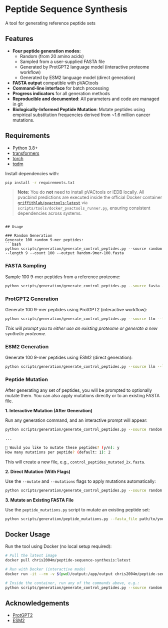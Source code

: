 # Peptide Sequence Synthesis

A tool for generating reference peptide sets

## Features

- **Four peptide generation modes:**
  - Random (from 20 amino acids)
  - Sampled from a user-supplied FASTA file
  - Generated by ProtGPT2 language model (interactive proteome workflow)
  - Generated by ESM2 language model (direct generation)
- **FASTA output** compatible with pVACtools
- **Command-line interface** for batch processing
- **Progress indicators** for all generation methods
- **Reproducible and documented**: All parameters and code are managed in git
- **Biologically-Informed Peptide Mutation**: Mutate peptides using empirical substitution frequencies derived from ~1.6 million cancer mutations.

## Requirements

- Python 3.8+
- [transformers](https://huggingface.co/docs/transformers/index)
- [torch](https://pytorch.org/)
- [tqdm](https://tqdm.github.io/)

Install dependencies with:
```bash
pip install -r requirements.txt
```

> **Note:** You do **not** need to install pVACtools or IEDB locally. All pvacbind predictions are executed inside the official Docker container [`griffithlab/pvactools:latest`](https://hub.docker.com/r/griffithlab/pvactools/) via `scripts/tools/docker_pvactools_runner.py`, ensuring consistent dependencies across systems.
```

## Usage

### Random Generation
Generate 100 random 9-mer peptides:
```bash
python scripts/generation/generate_control_peptides.py --source random --length 9 --count 100 --output Random-9mer-100.fasta
```

### FASTA Sampling
Sample 100 9-mer peptides from a reference proteome:
```bash
python scripts/generation/generate_control_peptides.py --source fasta --length 9 --count 100 --fasta_file data/protein.faa --output RefProteome-9mer-100.fasta
```

### ProtGPT2 Generation
Generate 100 9-mer peptides using ProtGPT2 (interactive workflow):
```bash
python scripts/generation/generate_control_peptides.py --source llm --llm_model protgpt2 --length 9 --count 100 --output ProtGPT2-9mer-100.fasta
```
*This will prompt you to either use an existing proteome or generate a new synthetic proteome.*

### ESM2 Generation
Generate 100 9-mer peptides using ESM2 (direct generation):
```bash
python scripts/generation/generate_control_peptides.py --source llm --llm_model esm2 --length 9 --count 100 --output ESM2-9mer-100.fasta
```

### Peptide Mutation

After generating any set of peptides, you will be prompted to optionally mutate them. You can also apply mutations directly or to an existing FASTA file.

**1. Interactive Mutation (After Generation)**

Run any generation command, and an interactive prompt will appear:

```bash
python scripts/generation/generate_control_peptides.py --source random --length 8 --count 10

...

🧬 Would you like to mutate these peptides? (y/n): y
How many mutations per peptide? (default: 1): 2
```
This will create a new file, e.g., `control_peptides_mutated_2x.fasta`.

**2. Direct Mutation (With Flags)**

Use the `--mutate` and `--mutations` flags to apply mutations automatically:

```bash
python scripts/generation/generate_control_peptides.py --source random --length 9 --count 100 --mutate --mutations 1
```

**3. Mutate an Existing FASTA File**

Use the `peptide_mutations.py` script to mutate an existing peptide set:

```bash
python scripts/generation/peptide_mutations.py --fasta_file path/to/your/peptides.fasta --mutations 1
```

## Docker Usage

Run the tool using Docker (no local setup required):

```bash
# Pull the latest image
docker pull chris2004m/peptide-sequence-synthesis:latest

# Run with Docker (interactive mode)
docker run -it --rm -v $(pwd)/output:/app/output chris2004m/peptide-sequence-synthesis:latest

# Inside the container, run any of the commands above, e.g.:
python scripts/generation/generate_control_peptides.py --source random --length 9 --count 100 --output output/Random-9mer-100.fasta
```

## Acknowledgements

- [ProtGPT2](https://huggingface.co/nferruz/ProtGPT2)
- [ESM2](https://huggingface.co/facebook/esm2_t6_8M_UR50D)
